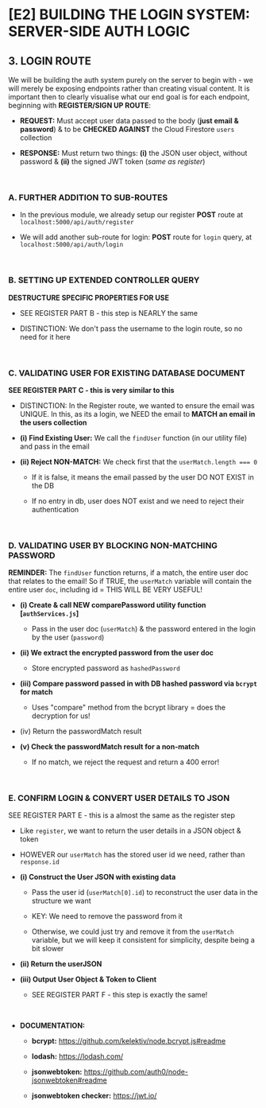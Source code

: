 # [E2] BUILDING THE LOGIN SYSTEM: SERVER-SIDE AUTH LOGIC

## 3. LOGIN ROUTE

We will be building the auth system purely on the server to begin with - we will merely be exposing endpoints rather than creating visual content. It is important then to clearly visualise what our end goal is for each endpoint, beginning with **REGISTER/SIGN UP ROUTE**:

  - **REQUEST:** Must accept user data passed to the body (**just email & password**) & to be **CHECKED AGAINST** the Cloud Firestore `users` collection

  - **RESPONSE:** Must return two things: **(i)** the JSON user object, without password & **(ii)** the signed JWT token (*same as register*)

&nbsp;

### A. FURTHER ADDITION TO SUB-ROUTES

  - In the previous module, we already setup our register **POST** route at `localhost:5000/api/auth/register`

  - We will add another sub-route for login: **POST** route for `login` query, at `localhost:5000/api/auth/login`

&nbsp;

### B. SETTING UP EXTENDED CONTROLLER QUERY

**DESTRUCTURE SPECIFIC PROPERTIES FOR USE**
  
  - SEE REGISTER PART B - this step is NEARLY the same

  - DISTINCTION: We don't pass the username to the login route, so no need for it here

&nbsp;

### C. VALIDATING USER FOR EXISTING DATABASE DOCUMENT

**SEE REGISTER PART C - this is very similar to this**

  - DISTINCTION: In the Register route, we wanted to ensure the email was UNIQUE.  In this, as its a login, we NEED the email to **MATCH an email in the users collection**

  - **(i) Find Existing User:** We call the `findUser` function (in our utility file) and pass in the email 

  - **(ii) Reject NON-MATCH:** We check first that the `userMatch.length === 0`
    
    - If it is false, it means the email passed by the user DO NOT EXIST in the DB
    
    - If no entry in db, user does NOT exist and we need to reject their authentication 

&nbsp;

### D. VALIDATING USER BY BLOCKING NON-MATCHING PASSWORD

**REMINDER:** The `findUser` function returns, if a match, the entire user doc that relates to the email! So if TRUE, the `userMatch` variable will contain the entire user `doc`, including id = THIS WILL BE VERY USEFUL!

  - **(i) Create & call NEW comparePassword utility function [`authServices.js`]**
      
    - Pass in the user doc (`userMatch`) & the password entered in the login by the user (`password`)

  - **(ii) We extract the encrypted password from the user doc**
  
    - Store encrypted password as `hashedPassword`
      
  - **(iii) Compare password passed in with DB hashed password via `bcrypt` for match**
      
    - Uses "compare" method from the bcrypt library = does the decryption for us!

  - (iv) Return the passwordMatch result 
    
  - **(v) Check the passwordMatch result for a non-match**
    
    - If no match, we reject the request and return a 400 error!

&nbsp;

### E. CONFIRM LOGIN & CONVERT USER DETAILS TO JSON 

SEE REGISTER PART E - this is a almost the same as the register step

  - Like `register`, we want to return the user details in a JSON object & token 
      
  - HOWEVER our `userMatch` has the stored user id we need, rather than `response.id`

  - **(i) Construct the User JSON with existing data**
  
    - Pass the user id (`userMatch[0].id`) to reconstruct the user data in the structure we want
      
    - KEY: We need to remove the password from it
      
    - Otherwise, we could just try and remove it from the `userMatch` variable, but we will keep it consistent for simplicity, despite being a bit slower

  - **(ii) Return the userJSON**

  - **(iii) Output User Object & Token to Client**

    - SEE REGISTER PART F - this step is exactly the same!

&nbsp;

- **DOCUMENTATION:**

  - **bcrypt:** https://github.com/kelektiv/node.bcrypt.js#readme

  - **lodash:** https://lodash.com/

  - **jsonwebtoken:** https://github.com/auth0/node-jsonwebtoken#readme

  - **jsonwebtoken checker:** https://jwt.io/ 